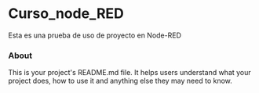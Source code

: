 Curso_node_RED
==============

Esta es una prueba de uso de proyecto en Node-RED

### About

This is your project's README.md file. It helps users understand what your
project does, how to use it and anything else they may need to know.